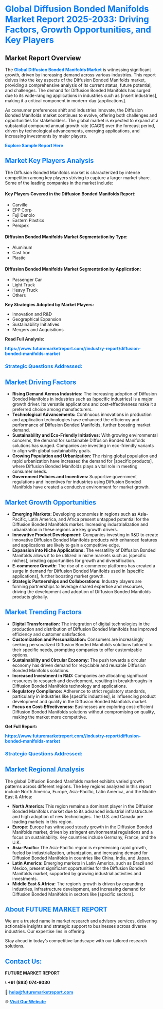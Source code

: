<h1 style="color: #007BFF;">Global Diffusion Bonded Manifolds Market Report 2025-2033: Driving Factors, Growth Opportunities, and Key Players</h1>

<section id="overview">
<h2>Market Report Overview</h2>
<p>The <a href="https://www.futuremarketreport.com//industry-report/diffusion-bonded-manifolds-market" style="color: #007BFF; text-decoration: none;"><strong>Global Diffusion Bonded Manifolds Market</strong></a> is witnessing significant growth, driven by increasing demand across various industries. This report delves into the key aspects of the Diffusion Bonded Manifolds market, providing a comprehensive analysis of its current status, future potential, and challenges. The demand for Diffusion Bonded Manifolds has surged due to its wide-ranging applications in industries such as [insert industries], making it a critical component in modern-day [applications].</p>
<p>As consumer preferences shift and industries innovate, the Diffusion Bonded Manifolds market continues to evolve, offering both challenges and opportunities for stakeholders. The global market is expected to expand at a substantial compound annual growth rate (CAGR) over the forecast period, driven by technological advancements, emerging applications, and increasing investments by major players.</p>
</section>

<section id="overview">
<p><a href="https://www.futuremarketreport.com//request-sample/reportId=52666" style="color: #007BFF; text-decoration: none;"><strong>Explore Sample Report Here</strong></a></p>
</section>

<section id="key-players">
<h2 style="color: #007BFF;">Market Key Players Analysis</h2>
<p>The Diffusion Bonded Manifolds market is characterized by intense competition among key players striving to capture a larger market share. Some of the leading companies in the market include:</p>
<h4>Key Players Covered in the Diffusion Bonded Manifolds Report:</h4>
<ul><li>Carville</li><li>EPP Corp</li><li>Fuji Denolo</li><li>Eastern Plastics</li><li>Perspex</li></ul>
<h4>Diffusion Bonded Manifolds Market Segmentation by Type:</h4>
<ul><li>Aluminum</li><li>Cast Iron</li><li>Plastic</li></ul>

<h4>Diffusion Bonded Manifolds Market Segmentation by Application:</h4>
<ul><li>Passenger Car</li><li>Light Truck</li><li>Heavy Truck</li><li>Others</li></ul>
<p><strong>Key Strategies Adopted by Market Players:</strong></p>
<ul>
<li>Innovation and R&D</li>
<li>Geographical Expansion</li>
<li>Sustainability Initiatives</li>
<li>Mergers and Acquisitions</li>
</ul>
</section>

<section>
<p><strong>Read Full Analysis: </strong></p><a href="https://www.futuremarketreport.com//industry-report/diffusion-bonded-manifolds-market" style="color: #007BFF; text-decoration: none;"><strong>https://www.futuremarketreport.com//industry-report/diffusion-bonded-manifolds-market</strong></a>
<h3 style="color: #007BFF;">Strategic Questions Addressed:</h3>
</section>

<section id="driving-factors">
<h2 style="color: #007BFF;">Market Driving Factors</h2>
<ul>
<li><strong>Rising Demand Across Industries:</strong> The increasing adoption of Diffusion Bonded Manifolds in industries such as [specific industries] is a major growth driver. Its versatile applications and cost-effectiveness make it a preferred choice among manufacturers.</li>
<li><strong>Technological Advancements:</strong> Continuous innovations in production and application technologies have enhanced the efficiency and performance of Diffusion Bonded Manifolds, further boosting market demand.</li>
<li><strong>Sustainability and Eco-Friendly Initiatives:</strong> With growing environmental concerns, the demand for sustainable Diffusion Bonded Manifolds solutions has surged. Companies are investing in eco-friendly variants to align with global sustainability goals.</li>
<li><strong>Growing Population and Urbanization:</strong> The rising global population and rapid urbanization have increased the demand for [specific products], where Diffusion Bonded Manifolds plays a vital role in meeting consumer needs.</li>
<li><strong>Government Policies and Incentives:</strong> Supportive government regulations and incentives for industries using Diffusion Bonded Manifolds have created a conducive environment for market growth.</li>
</ul>
</section>

<section id="growth-opportunities">
<h2 style="color: #007BFF;">Market Growth Opportunities</h2>
<ul>
<li><strong>Emerging Markets:</strong> Developing economies in regions such as Asia-Pacific, Latin America, and Africa present untapped potential for the Diffusion Bonded Manifolds market. Increasing industrialization and urbanization in these regions are key growth drivers.</li>
<li><strong>Innovative Product Development:</strong> Companies investing in R&D to create innovative Diffusion Bonded Manifolds products with enhanced features and applications are likely to gain a competitive edge.</li>
<li><strong>Expansion into Niche Applications:</strong> The versatility of Diffusion Bonded Manifolds allows it to be utilized in niche markets such as [specific niches], creating opportunities for growth and diversification.</li>
<li><strong>E-commerce Growth:</strong> The rise of e-commerce platforms has created a surge in demand for Diffusion Bonded Manifolds used in [specific applications], further boosting market growth.</li>
<li><strong>Strategic Partnerships and Collaborations:</strong> Industry players are forming partnerships to leverage shared expertise and resources, driving the development and adoption of Diffusion Bonded Manifolds products globally.</li>
</ul>
</section>

<section id="trending-factors">
<h2 style="color: #007BFF;">Market Trending Factors</h2>
<ul>
<li><strong>Digital Transformation:</strong> The integration of digital technologies in the production and distribution of Diffusion Bonded Manifolds has improved efficiency and customer satisfaction.</li>
<li><strong>Customization and Personalization:</strong> Consumers are increasingly seeking personalized Diffusion Bonded Manifolds solutions tailored to their specific needs, prompting companies to offer customizable options.</li>
<li><strong>Sustainability and Circular Economy:</strong> The push towards a circular economy has driven demand for recyclable and reusable Diffusion Bonded Manifolds solutions.</li>
<li><strong>Increased Investment in R&D:</strong> Companies are allocating significant resources to research and development, resulting in breakthroughs in Diffusion Bonded Manifolds technology and applications.</li>
<li><strong>Regulatory Compliance:</strong> Adherence to strict regulatory standards, particularly in industries like [specific industries], is influencing product development and quality in the Diffusion Bonded Manifolds market.</li>
<li><strong>Focus on Cost-Effectiveness:</strong> Businesses are exploring cost-efficient Diffusion Bonded Manifolds solutions without compromising on quality, making the market more competitive.</li>
</ul>
</section>

<section>
<p><strong>Get Full Report: </strong></p><a href="https://www.futuremarketreport.com//industry-report/diffusion-bonded-manifolds-market" style="color: #007BFF; text-decoration: none;"><strong>https://www.futuremarketreport.com//industry-report/diffusion-bonded-manifolds-market</strong></a>
<h3 style="color: #007BFF;">Strategic Questions Addressed:</h3>
</section>


<section id="regional-analysis">
<h2 style="color: #007BFF;">Market Regional Analysis</h2>
<p>The global Diffusion Bonded Manifolds market exhibits varied growth patterns across different regions. The key regions analyzed in this report include North America, Europe, Asia-Pacific, Latin America, and the Middle East & Africa:</p>
<ul>
<li><strong>North America:</strong> This region remains a dominant player in the Diffusion Bonded Manifolds market due to its advanced industrial infrastructure and high adoption of new technologies. The U.S. and Canada are leading markets in this region.</li>
<li><strong>Europe:</strong> Europe has witnessed steady growth in the Diffusion Bonded Manifolds market, driven by stringent environmental regulations and a focus on sustainability. Key countries include Germany, France, and the U.K.</li>
<li><strong>Asia-Pacific:</strong> The Asia-Pacific region is experiencing rapid growth, fueled by industrialization, urbanization, and increasing demand for Diffusion Bonded Manifolds in countries like China, India, and Japan.</li>
<li><strong>Latin America:</strong> Emerging markets in Latin America, such as Brazil and Mexico, present significant opportunities for the Diffusion Bonded Manifolds market, supported by growing industrial activities and investments.</li>
<li><strong>Middle East & Africa:</strong> The region’s growth is driven by expanding industries, infrastructure development, and increasing demand for Diffusion Bonded Manifolds in sectors like [specific sectors].</li>
</ul>
</section>

<footer>
<h2 style="color: #007BFF;">About FUTURE MARKET REPORT</h2>
<p>We are a trusted name in market research and advisory services, delivering actionable insights and strategic support to businesses across diverse industries. Our expertise lies in offering:</p>

<p>Stay ahead in today’s competitive landscape with our tailored research solutions.</p>

<h2 style="color: #007BFF;">Contact Us:</h2>
<p><strong>FUTURE MARKET REPORT</strong></p>
<p>📞 <strong>+91 (883) 074-8030</strong></p>
<p>📧 <strong><a href="mailto:help@futuremarketreport.com" style="color: #007BFF;">help@futuremarketreport.com</a></strong></p>
<p>🌐 <strong><a href="https://www.futuremarketreport.com/" style="color: #007BFF;">Visit Our Website</a></strong></p>
</footer>